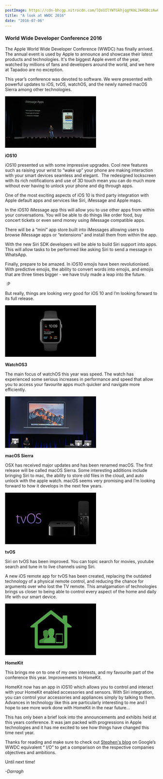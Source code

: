 ```yaml
---
postImage: https://cdn-bhcgp.nitrocdn.com/lQsUIlYWTGkhjqgYKmLJkHSBczAwGDPM/assets/static/optimized/rev-f8d7f54/wp-content/uploads/2016/07/Screen-Shot-2016-07-06-at-16.34.58.png.webp
title: "A look at WWDC 2016"
date: "2016-07-06"
---
```


### **World Wide Developer Conference 2016**

The Apple World Wide Developer Conference (WWDC) has finally arrived. The annual event is used by Apple to announce and showcase their latest products and technologies. It's the biggest Apple event of the year, watched by millions of fans and developers around the world, and we here at Tapadoo are no exception.

This year’s conference was devoted to software. We were presented with powerful updates to iOS, tvOS, watchOS, and the newly named macOS Sierra among other technologies.

[![ios10](images/ios10-300x169.jpg)](https://tapadoo.wpengine.com/wp-content/uploads/2016/07/ios10.jpg)

**iOS10**

iOS10 presented us with some impressive upgrades. Cool new features such as raising your wrist to “wake up” your phone are making interaction with your smart devices seamless and elegant.  The redesigned lockscreen with its rich notifications and use of 3D touch mean you can do much more without ever having to unlock your phone and dig through apps.

One of the most exciting aspects of iOS 10 is third party integration with Apple default apps and services like Siri, iMessage and Apple maps.

In the iOS10 iMessage app this will allow you to use other apps from within your conversations. You will be able to do things like order food, buy concert tickets or even send money using iMessage compatible apps.

There will be a “mini” app store built into iMessages allowing users to browse iMessage apps or “extensions” and install them from within the app.

With the new Siri SDK developers will be able to build Siri support into apps. This will allow tasks to be performed like asking Siri to send a message in WhatsApp.

Finally, prepare to be amazed. In iOS10 emojis have been revolutionised. With predictive emojis, the ability to convert words into emojis, and emojis that are three times bigger - we have truly made a leap into the future.

 :P

But really, things are looking very good for iOS 10 and I’m looking forward to its full release.

[![watchOS3](images/watchOS3-300x169.jpg)](https://tapadoo.wpengine.com/wp-content/uploads/2016/07/watchOS3.jpg)

**WatchOS3**

The main focus of watchOS this year was speed. The watch has experienced some serious increases in performance and speed that allow you to access your favourite apps much quicker and navigate more efficiently.

[![macOs](images/macOs-300x169.jpg)](https://tapadoo.wpengine.com/wp-content/uploads/2016/07/macOs.jpg)

**macOS Sierra**

OSX has received major updates and has been renamed macOS. The first release will be called macOS Sierra. Some interesting additions include bringing Siri to mac, the ability to store old files in the cloud, and auto unlock with the apple watch. macOS seems very promising and I’m looking forward to how it develops in the next few years.

[![tvOS](images/tvos-300x169.jpg)](https://tapadoo.wpengine.com/wp-content/uploads/2016/07/tvos.jpg)

**tvOS**

Siri on tvOS has been improved. You can topic search for movies, youtube search and tune in to live channels using Siri.

A new iOS remote app for tvOS has been created, replacing the outdated technology of a physical remote control, and reducing the chance for arguments over who lost the TV remote. This amalgamation of technologies brings us closer to being able to control every aspect of the home and daily life with our smart device.

[![homekit](images/homekit-300x169.jpg)](https://tapadoo.wpengine.com/wp-content/uploads/2016/07/homekit.jpg)

**HomeKit**

This brings me on to one of my own interests, and my favourite part of the conference this year. Improvements to HomeKit.

HomeKit now has an app in iOS10 which allows you to control and interact with your HomeKit enabled accessories and sensors. With Siri integration, you can control your accessories and appliances simply by talking to them. Advances in technology like this are particularly interesting to me and I hope to see more work done with HomeKit in the near future...

This has only been a brief look into the announcements and exhibits held at this years conference. It was jam packed with progressions in Apple technologies and it has me excited to see how things have changed this time next year.

Thanks for reading and make sure to check out [Stephen's blog](https://tapadoo.wpengine.com/2016/my-thoughts-on-io-no-9/) on Google’s WWDC equivalent “ I/O” to get a comparison on the respective companies objectives and ambitions.

Until next time!

_\-Darragh_
